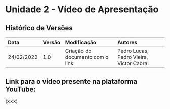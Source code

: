 # Unidade 2 - Vídeo de Apresentação

## Histórico de Versões
|Data|Versão|Modificação|Autores|
|:---|:-----|:----------|:------|
|24/02/2022|1.0|Criação do documento com o link|Pedro Lucas, Pedro Vieira, Victor Cabral|

## Link para o vídeo presente na plataforma YouTube:

(XXX)

